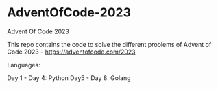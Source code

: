 # AdventOfCode-2023
Advent Of Code 2023

This repo contains the code to solve the different problems of Advent of Code 2023 - https://adventofcode.com/2023

Languages:

Day 1 - Day 4: Python
Day5 - Day 8: Golang
